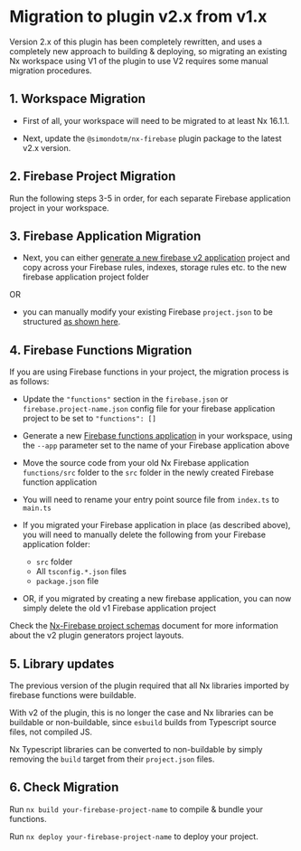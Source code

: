 # Migration to plugin v2.x from v1.x

Version 2.x of this plugin has been completely rewritten, and uses a completely new approach to building & deploying, so migrating an existing Nx workspace using V1 of the plugin to use V2 requires some manual migration procedures.

## 1. Workspace Migration

* First of all, your workspace will need to be migrated to at least Nx 16.1.1.

* Next, update the `@simondotm/nx-firebase` plugin package to the latest v2.x version.

## 2. Firebase Project Migration

Run the following steps 3-5 in order, for each separate Firebase application project in your workspace.

## 3. Firebase Application Migration

* Next, you can either [generate a new firebase v2 application](./nx-firebase-applications.md) project and copy across your Firebase rules, indexes, storage rules etc. to the new firebase application project folder

OR

* you can manually modify your existing Firebase `project.json` to be structured [as shown here](./nx-firebase-project-structure.md#firebase-applications).

## 4. Firebase Functions Migration

If you are using Firebase functions in your project, the migration process is as follows:

* Update the `"functions"` section in the `firebase.json` or `firebase.project-name.json` config file for your firebase application project to be set to `"functions": []`

* Generate a new [Firebase functions application](./nx-firebase-functions.md) in your workspace, using the `--app` parameter set to the name of your Firebase application above

* Move the source code from your old Nx Firebase application `functions/src` folder to the `src` folder in the newly created Firebase function application

* You will need to rename your entry point source file from `index.ts` to `main.ts`
  
* If you migrated your Firebase application in place (as described above), you will need to manually delete the following from your Firebase application folder:
  * `src` folder
  * All `tsconfig.*.json` files
  * `package.json` file

* OR, if you migrated by creating a new firebase application, you can now simply delete the old v1 Firebase application project


Check the [Nx-Firebase project schemas](./nx-firebase-project-structure.md) document for more information about the v2 plugin generators project layouts.

## 5. Library updates

The previous version of the plugin required that all Nx libraries imported by firebase functions were buildable.

With v2 of the plugin, this is no longer the case and Nx libraries can be buildable or non-buildable, since `esbuild` builds from Typescript source files, not compiled JS.

Nx Typescript libraries can be converted to non-buildable by simply removing the `build` target from their `project.json` files.

## 6. Check Migration

Run `nx build your-firebase-project-name` to compile & bundle your functions.

Run `nx deploy your-firebase-project-name` to deploy your project.

